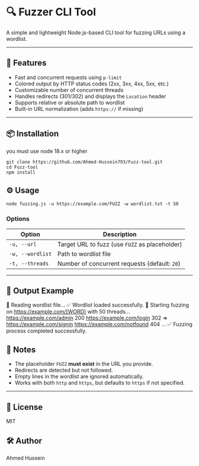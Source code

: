 # 🔍 Fuzzer CLI Tool

A simple and lightweight Node.js-based CLI tool for fuzzing URLs using a wordlist.

---

## 🚀 Features

- Fast and concurrent requests using `p-limit`
- Colored output by HTTP status codes (2xx, 3xx, 4xx, 5xx, etc.)
- Customizable number of concurrent threads
- Handles redirects (301/302) and displays the `Location` header
- Supports relative or absolute path to wordlist
- Built-in URL normalization (adds `https://` if missing)

---

## 📦 Installation

you must use node 18.x or higher

```
git clone https://github.com/Ahmed-Hussein793/Fuzz-tool.git
cd Fuzz-tool
npm install
```
## ⚙️ Usage
```
node fuzzing.js -u https://example.com/FUZZ -w wordlist.txt -t 50
```

### Options

| Option           | Description                                     |
|------------------|-------------------------------------------------|
| `-u, --url`      | Target URL to fuzz (use `FUZZ` as placeholder)  |
| `-w, --wordlist` | Path to wordlist file                           |
| `-t, --threads`  | Number of concurrent requests (default: `20`)   |

---

## 🎨 Output Example

📖 Reading wordlist file...
✅ Wordlist loaded successfully.
🚀 Starting fuzzing on https://example.com/[WORD] with 50 threads...
https://example.com/admin 200
https://example.com/login 302 => https://example.com/signin
https://example.com/notfound 404
...
✅ Fuzzing process completed successfully.

## 🧠 Notes

- The placeholder `FUZZ` **must exist** in the URL you provide.
- Redirects are detected but not followed.
- Empty lines in the wordlist are ignored automatically.
- Works with both `http` and `https`, but defaults to `https` if not specified.

---

## 📜 License
MIT

## 🛠️ Author
Ahmed Hussein
